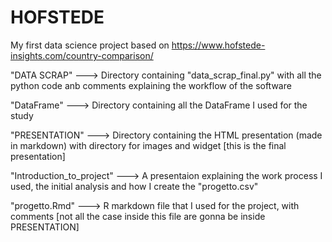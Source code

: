 # HOFSTEDE
My first data science project based on https://www.hofstede-insights.com/country-comparison/


"DATA SCRAP"  ---> Directory containing "data_scrap_final.py" with all the python code anb comments explaining the workflow of the software

"DataFrame"   ---> Directory containing all the DataFrame I used for the study

"PRESENTATION" ---> Directory containing the HTML presentation (made in markdown) with directory for images and widget  [this is the final presentation]

"Introduction_to_project" ---> A presentaion explaining the work process I used, the initial analysis and how I create the "progetto.csv"

"progetto.Rmd" ---> R markdown file that I used for the project, with comments [not all the case inside this file are gonna be inside PRESENTATION]
